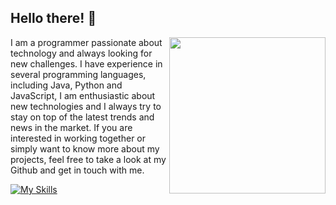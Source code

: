 ## Hello there! 👋
  
<!-- <img src="https://raw.githubusercontent.com/MicaelliMedeiros/micaellimedeiros/master/image/computer-illustration.png" min-width="300px" max-width="200px" width="400px" align="right" alt="Computador iuriCode"> -->
<img align="right" width="250" src="https://media2.giphy.com/media/qgQUggAC3Pfv687qPC/giphy.gif?cid=ecf05e472hoaqmk7n6qpt5d6q8as61s47af426a68mbbl53h&rid=giphy.gif&ct=g" />

<p align="left"> 
  I am a programmer passionate about technology and always looking for new challenges. I have experience in several programming languages, including Java, Python and JavaScript, I am enthusiastic about new technologies and I always try to stay on top of the latest trends and news in the market. If you are interested in working together or simply want to know more about my projects, feel free to take a look at my Github and get in touch with me.
</p>

<!--
<div style="display: inline_block" align="left">
    <code><img height="30" src="https://raw.githubusercontent.com/github/explore/80688e429a7d4ef2fca1e82350fe8e3517d3494d/topics/javascript/javascript.png" title="JavaScript"></code>
    <code><img height="30" src="https://raw.githubusercontent.com/github/explore/80688e429a7d4ef2fca1e82350fe8e3517d3494d/topics/typescript/typescript.png" title="TypeScript"></code>
    <code><img height="30" src="https://raw.githubusercontent.com/github/explore/80688e429a7d4ef2fca1e82350fe8e3517d3494d/topics/nodejs/nodejs.png" title="Node.js"></code>
    <code><img height="30" src="https://raw.githubusercontent.com/github/explore/80688e429a7d4ef2fca1e82350fe8e3517d3494d/topics/react/react.png" title="React.js and React Native"></code>
    <code><img height="30" src="https://raw.githubusercontent.com/github/explore/80688e429a7d4ef2fca1e82350fe8e3517d3494d/topics/laravel/laravel.png" title="Laravel"></code>
    <code><img height="30" src="https://raw.githubusercontent.com/github/explore/80688e429a7d4ef2fca1e82350fe8e3517d3494d/topics/linux/linux.png" title="Linux"></code>
    <code><img height="30" src="https://raw.githubusercontent.com/github/explore/80688e429a7d4ef2fca1e82350fe8e3517d3494d/topics/docker/docker.png" title="Docker"></code>
</div>
-->

[![My Skills](https://skillicons.dev/icons?i=js,ts,nodejs,react,linux,github,py,bash,html,css=light)](https://skillicons.de)


